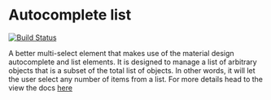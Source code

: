 # Autocomplete list
[![Build Status](https://travis-ci.org/jamesfer/angular-material-autocomplete-list.svg?branch=master)](https://travis-ci.org/jamesfer/angular-material-autocomplete-list)

A better multi-select element that makes use of the material design autocomplete and list elements. It is designed to manage a list of arbitrary objects that is a subset of the total list of objects. In other words, it will let the user select any number of items from a list.
For more details head to the view the docs [here](DOCS.md)
